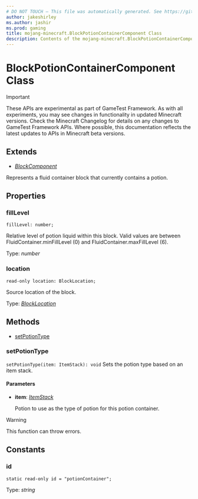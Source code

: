```yaml
---
# DO NOT TOUCH — This file was automatically generated. See https://github.com/Mojang/MinecraftApiDocsGenerator to modify descriptions, examples, etc.
author: jakeshirley
ms.author: jashir
ms.prod: gaming
title: mojang-minecraft.BlockPotionContainerComponent Class
description: Contents of the mojang-minecraft.BlockPotionContainerComponent class.
---
```

# BlockPotionContainerComponent Class
>[!IMPORTANT]
>These APIs are experimental as part of GameTest Framework. As with all experiments, you may see changes in functionality in updated Minecraft versions. Check the Minecraft Changelog for details on any changes to GameTest Framework APIs. Where possible, this documentation reflects the latest updates to APIs in Minecraft beta versions.

## Extends
- [*BlockComponent*](BlockComponent.md)

Represents a fluid container block that currently contains a potion.

## Properties

### **fillLevel**
`fillLevel: number;`

Relative level of potion liquid within this block. Valid values are between FluidContainer.minFillLevel (0) and FluidContainer.maxFillLevel (6).

Type: *number*

### **location**
`read-only location: BlockLocation;`

Source location of the block.

Type: [*BlockLocation*](BlockLocation.md)

## Methods
- [setPotionType](#setpotiontype)

### **setPotionType**
`
setPotionType(item: ItemStack): void
`
Sets the potion type based on an item stack.

#### **Parameters**
- **item**: [*ItemStack*](ItemStack.md)
  
  Potion to use as the type of potion for this potion container.
> [!WARNING]
> This function can throw errors.

## Constants

### **id**
`static read-only id = "potionContainer";`

Type: *string*
